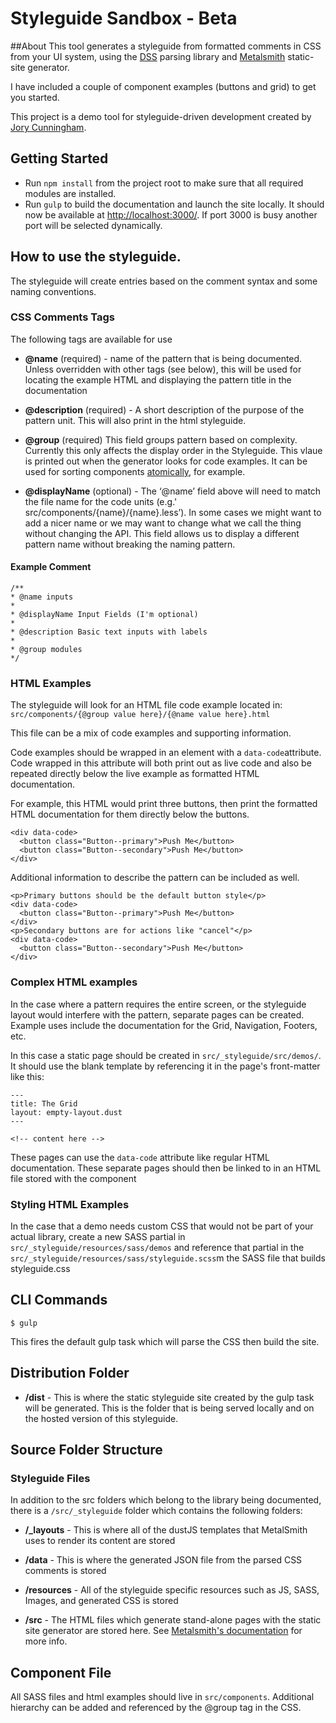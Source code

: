 # Styleguide Sandbox - Beta

##About
This tool generates a styleguide from formatted comments in CSS from your UI system, using the [DSS](https://github.com/DSSWG/DSS) parsing library and [Metalsmith](http://www.metalsmith.io/) static-site generator.

I have included a couple of component examples (buttons and grid) to get you started.

This project is a demo tool for styleguide-driven development created by [Jory Cunningham](http://jorycunningham.com/).

## Getting Started

* Run `npm install` from the project root to make sure that all required modules are installed.
* Run `gulp` to build the documentation and launch the site locally. It should now be available at [http://localhost:3000/](http://localhost:3000/). If port 3000 is busy another port will be selected dynamically.

## How to use the styleguide.

The styleguide will create entries based on the comment syntax and some naming conventions.

### CSS Comments Tags
The following tags are available for use

* **@name** (required) - name of the pattern that is being documented. Unless overridden with other tags (see below), this will be used for locating the example HTML and displaying the pattern title in the documentation

* **@description** (required) - A short description of the purpose of the pattern unit. This will also print in the html styleguide.

* **@group** (required) This field groups pattern based on complexity. Currently this only affects the display order in the Styleguide. This vlaue is printed out when the generator looks for code examples. It can be used for sorting components [atomically](http://bradfrost.com/blog/post/atomic-web-design), for example.

* **@displayName** (optional) - The ‘@name’ field above will need to match the file name for the code units (e.g.' src/components/{name}/{name}.less’). In some cases we might want to add a nicer name or we may want to change what we call the thing without changing the API. This field allows us to display a different pattern name without breaking the naming pattern.

#### Example Comment


```
/**
* @name inputs
*
* @displayName Input Fields (I'm optional)
*
* @description Basic text inputs with labels
*
* @group modules
*/
```

### HTML Examples

The styleguide will look for an HTML file code example located in: `src/components/{@group value here}/{@name value here}.html`

This file can be a mix of code examples and supporting information.

Code examples should be wrapped in an element with a `data-code`attribute. Code wrapped in this attribute will both print out as live code and also be repeated directly below the live example as formatted HTML documentation.

For example, this HTML would print three buttons, then print the formatted HTML documentation for them directly below the buttons.

```
<div data-code>
  <button class="Button--primary">Push Me</button>
  <button class="Button--secondary">Push Me</button>
</div>
```

Additional information to describe the pattern can be included as well.

```
<p>Primary buttons should be the default button style</p>
<div data-code>
  <button class="Button--primary">Push Me</button>
</div>
<p>Secondary buttons are for actions like "cancel"</p>
<div data-code>
  <button class="Button--secondary">Push Me</button>
</div>
```

### Complex HTML examples
In the case where a pattern requires the entire screen, or the styleguide layout would interfere with the pattern, separate pages can be created. Example uses include the documentation for the Grid, Navigation, Footers, etc.

In this case a static page should be created in `src/_styleguide/src/demos/`. It should use the blank template by referencing it in the page's front-matter like this:

```
---
title: The Grid
layout: empty-layout.dust
---

<!-- content here -->
```

These pages can use the `data-code` attribute like regular HTML documentation. These separate pages should then be linked to in an HTML file stored with the component

### Styling HTML Examples
In the case that a demo needs custom CSS that would not be part of your actual library, create a new SASS partial in `src/_styleguide/resources/sass/demos` and reference that partial in the `src/_styleguide/resources/sass/styleguide.scss`m the SASS file that builds styleguide.css

## CLI Commands

```
$ gulp
```
This fires the default gulp task which will parse the CSS then build the site.


## Distribution Folder

* **/dist** - This is where the static styleguide site created by the gulp task will be generated. This is the folder that is being served locally and on the hosted version of this styleguide.

## Source Folder Structure

### Styleguide Files
In addition to the src folders which belong to the library being documented, there is a `/src/_styleguide` folder which contains the following folders:

* **/_layouts** - This is where all of the dustJS templates that MetalSmith uses to render its content are stored

* **/data** - This is where the generated JSON file from the parsed CSS comments is stored

* **/resources** - All of the styleguide specific resources such as JS, SASS, Images, and generated CSS is stored

* **/src** - The HTML files which generate stand-alone pages with the static site generator are stored here. See [Metalsmith's documentation](http://www.metalsmith.io/) for more info.

## Component File
All SASS files and html examples should live in `src/components`. Additional hierarchy can be added and referenced by the @group tag in the CSS.